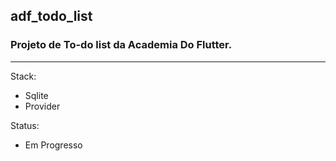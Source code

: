 ## adf_todo_list

### Projeto de To-do list da Academia Do Flutter.
---
Stack: 
- Sqlite
- Provider

Status:
- Em Progresso